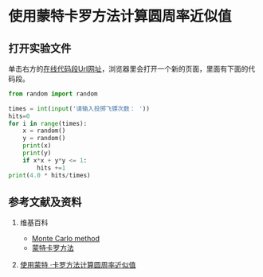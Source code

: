 # 使用蒙特卡罗方法计算圆周率近似值

## 打开实验文件

单击右方的[在线代码段Url网址](http://www.pythontutor.com/visualize.html#code=from%20random%20import%20random%0A%20%0Atimes%20%3D%20int%28input%28'%E8%AF%B7%E8%BE%93%E5%85%A5%E6%8A%95%E6%8E%B7%E9%A3%9E%E9%95%96%E6%AC%A1%E6%95%B0%EF%BC%9A%20'%29%29%0Ahits%3D0%0Afor%20i%20in%20range%28times%29%3A%20%20%20%20%20%0A%20%20%20%20x%20%3D%20random%28%29%20%20%20%20%20%20%20%20%20%20%20%20%0A%20%20%20%20y%20%3D%20random%28%29%0A%20%20%20%20print%28x%29%0A%20%20%20%20print%28y%29%0A%20%20%20%20if%20x*x%20%2B%20y*y%20%3C%3D%201%3A%0A%20%20%20%20%20%20%20%20hits%20%2B%3D1%0Aprint%284.0%20*%20hits/times%29&cumulative=false&curInstr=0&heapPrimitives=nevernest&mode=display&origin=opt-frontend.js&py=py3anaconda&rawInputLstJSON=%5B%2210%22%5D&textReferences=false)，浏览器里会打开一个新的页面，里面有下面的代码段。

```python
from random import random
 
times = int(input('请输入投掷飞镖次数： '))
hits=0
for i in range(times):     
    x = random()            
    y = random()
    print(x)
    print(y)
    if x*x + y*y <= 1:
        hits +=1
print(4.0 * hits/times)
```

## 参考文献及资料

1. 维基百科
	- [Monte Carlo method](https://en.wikipedia.org/wiki/Monte_Carlo_method) 
	- [蒙特卡罗方法](https://zh.wikipedia.org/wiki/%E8%92%99%E5%9C%B0%E5%8D%A1%E7%BE%85%E6%96%B9%E6%B3%95)

2. [使用蒙特 ·卡罗方法计算圆周率近似值](https://blog.csdn.net/qq_38723677/article/details/82455116)

